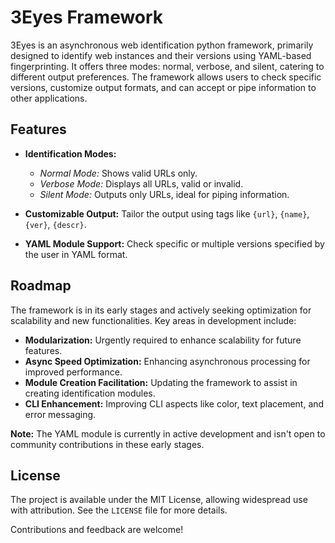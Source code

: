 # 3Eyes Framework

3Eyes is an asynchronous web identification python framework, primarily designed to identify web instances and their versions using YAML-based fingerprinting. It offers three modes: normal, verbose, and silent, catering to different output preferences. The framework allows users to check specific versions, customize output formats, and can accept or pipe information to other applications.

## Features

- **Identification Modes:**
  - *Normal Mode:* Shows valid URLs only.
  - *Verbose Mode:* Displays all URLs, valid or invalid.
  - *Silent Mode:* Outputs only URLs, ideal for piping information.

- **Customizable Output:** Tailor the output using tags like `{url}`, `{name}`, `{ver}`, `{descr}`.

- **YAML Module Support:** Check specific or multiple versions specified by the user in YAML format.

## Roadmap

The framework is in its early stages and actively seeking optimization for scalability and new functionalities. Key areas in development include:

- **Modularization:** Urgently required to enhance scalability for future features.
- **Async Speed Optimization:** Enhancing asynchronous processing for improved performance.
- **Module Creation Facilitation:** Updating the framework to assist in creating identification modules.
- **CLI Enhancement:** Improving CLI aspects like color, text placement, and error messaging.

**Note:** The YAML module is currently in active development and isn't open to community contributions in these early stages.

## License

The project is available under the MIT License, allowing widespread use with attribution. See the `LICENSE` file for more details.

Contributions and feedback are welcome!